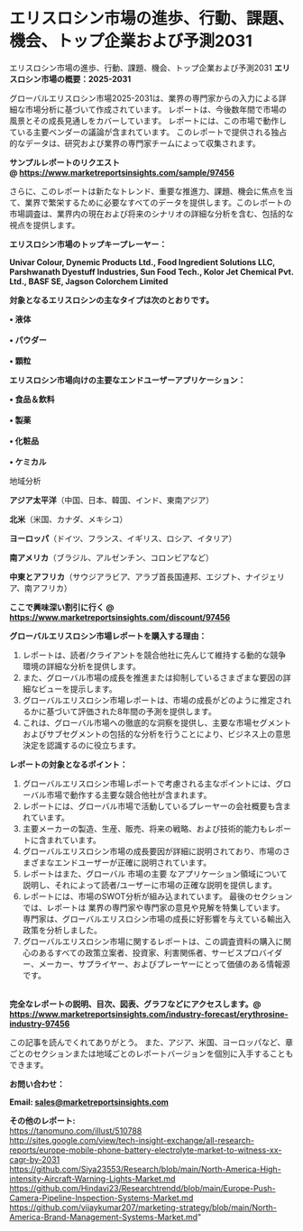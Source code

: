# エリスロシン市場の進歩、行動、課題、機会、トップ企業および予測2031
エリスロシン市場の進歩、行動、課題、機会、トップ企業および予測2031
<strong><b>エリスロシン市場の概要：2025-2031</b></strong>

グローバルエリスロシン市場2025-2031は、業界の専門家からの入力による詳細な市場分析に基づいて作成されています。 レポートは、今後数年間で市場の風景とその成長見通しをカバーしています。 レポートには、この市場で動作している主要ベンダーの議論が含まれています。 このレポートで提供される独占的なデータは、研究および業界の専門家チームによって収集されます。

<strong>サンプルレポートのリクエスト @ <a href=https://www.marketreportsinsights.com/sample/97456>https://www.marketreportsinsights.com/sample/97456</a></strong>

さらに、このレポートは新たなトレンド、重要な推進力、課題、機会に焦点を当て、業界で繁栄するために必要なすべてのデータを提供します。このレポートの市場調査は、業界内の現在および将来のシナリオの詳細な分析を含む、包括的な視点を提供します。

<strong>エリスロシン市場のトップキープレーヤー：</strong>

<strong>Univar Colour, Dynemic Products Ltd., Food Ingredient Solutions LLC, Parshwanath Dyestuff Industries, Sun Food Tech., Kolor Jet Chemical Pvt. Ltd., BASF SE, Jagson Colorchem Limited</strong>

<strong><b>対象となるエリスロシンの主なタイプは次のとおりです。</b></strong>

<strong>• 液体<br><br>• パウダー<br><br>• 顆粒</strong>

<strong><b>エリスロシン市場向けの主要なエンドユーザーアプリケーション：</b></strong>

<strong>• 食品＆飲料<br><br>• 製薬<br><br>• 化粧品<br><br>• ケミカル</strong>

 地域分析

<strong><b>アジア太平洋</b></strong>（中国、日本、韓国、インド、東南アジア）

<strong><b>北米</b></strong>（米国、カナダ、メキシコ）

<strong><b>ヨーロッパ</b></strong>（ドイツ、フランス、イギリス、ロシア、イタリア）

<strong><b>南アメリカ</b></strong>（ブラジル、アルゼンチン、コロンビアなど）

<strong><b>中東とアフリカ</b></strong>（サウジアラビア、アラブ首長国連邦、エジプト、ナイジェリア、南アフリカ）

<strong>ここで興味深い割引に行く @ <a href=https://www.marketreportsinsights.com/discount/97456>https://www.marketreportsinsights.com/discount/97456</a></strong>

<strong><b>グローバルエリスロシン市場レポートを購入する理由：</b></strong>
<ol>
  <li>レポートは、読者/クライアントを競合他社に先んじて維持する動的な競争環境の詳細な分析を提供します。</li>
  <li>また、グローバル市場の成長を推進または抑制しているさまざまな要因の詳細なビューを提示します。</li>
  <li>グローバルエリスロシン市場レポートは、市場の成長がどのように推定されるかに基づいて評価された8年間の予測を提供します。</li>
  <li>これは、グローバル市場への徹底的な洞察を提供し、主要な市場セグメントおよびサブセグメントの包括的な分析を行うことにより、ビジネス上の意思決定を認識するのに役立ちます。</li>
</ol>
<strong><b>レポートの対象となるポイント：</b></strong>
<ol>
  <li>グローバルエリスロシン市場レポートで考慮される主なポイントには、グローバル市場で動作する主要な競合他社が含まれます。</li>
  <li>レポートには、グローバル市場で活動しているプレーヤーの会社概要も含まれています。</li>
  <li>主要メーカーの製造、生産、販売、将来の戦略、および技術的能力もレポートに含まれています。</li>
  <li>グローバルエリスロシン市場の成長要因が詳細に説明されており、市場のさまざまなエンドユーザーが正確に説明されています。</li>
  <li>レポートはまた、グローバル 市場の主要 なアプリケーション領域について説明し、それによって読者/ユーザーに市場の正確な説明を提供します。</li>
  <li>レポートには、市場のSWOT分析が組み込まれています。 最後のセクションでは、レポートは 業界の専門家や専門家の意見や見解を特集しています。 専門家は、グローバルエリスロシン市場の成長に好影響を与えている輸出入政策を分析しました。</li>
  <li>グローバルエリスロシン市場に関するレポートは、この調査資料の購入に関心のあるすべての政策立案者、投資家、利害関係者、サービスプロバイダー、メーカー、サプライヤー、およびプレーヤーにとって価値のある情報源です。</li>
</ol><br>
<strong>完全なレポートの説明、目次、図表、グラフなどにアクセスします。@ <a href=https://www.marketreportsinsights.com/industry-forecast/erythrosine-industry-97456>https://www.marketreportsinsights.com/industry-forecast/erythrosine-industry-97456</a></strong>

この記事を読んでくれてありがとう。 また、アジア、米国、ヨーロッパなど、章ごとのセクションまたは地域ごとのレポートバージョンを個別に入手することもできます。

<strong><b>お問い合わせ：</b></strong>

<strong>Email: </strong><a href=mailto:sales@marketreportsinsights.com><strong>sales@marketreportsinsights.com</strong></a>

<strong>その他のレポート:</strong>
<br>
<a href=https://tanomuno.com/illust/510788>https://tanomuno.com/illust/510788</a>
<br>
<a href=http://sites.google.com/view/tech-insight-exchange/all-research-reports/europe-mobile-phone-battery-electrolyte-market-to-witness-xx-cagr-by-2031>http://sites.google.com/view/tech-insight-exchange/all-research-reports/europe-mobile-phone-battery-electrolyte-market-to-witness-xx-cagr-by-2031</a>
<br>
<a href=https://github.com/Siya23553/Research/blob/main/North-America-High-intensity-Aircraft-Warning-Lights-Market.md>https://github.com/Siya23553/Research/blob/main/North-America-High-intensity-Aircraft-Warning-Lights-Market.md</a>
<br>
<a href=https://github.com/Hindavi23/Researchtrendd/blob/main/Europe-Push-Camera-Pipeline-Inspection-Systems-Market.md>https://github.com/Hindavi23/Researchtrendd/blob/main/Europe-Push-Camera-Pipeline-Inspection-Systems-Market.md</a>
<br>
<a href=https://github.com/vijaykumar207/marketing-strategy/blob/main/North-America-Brand-Management-Systems-Market.md>https://github.com/vijaykumar207/marketing-strategy/blob/main/North-America-Brand-Management-Systems-Market.md</a>"
